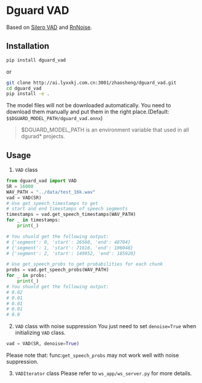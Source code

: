 # Dguard VAD

Based on [Silero VAD](https://github.com/snakers4/silero-vad) and [RnNoise](https://github.com/werman/noise-suppression-for-voice).

## Installation

```bash
pip install dguard_vad
```
or
```bash
git clone http://ai.lyxxkj.com.cn:3001/zhaosheng/dguard_vad.git
cd dguard_vad
pip install -e .
```
The model files will not be downloaded automatically.
You need to download them manually and put them in the right place.(Default: `$$DGUARD_MODEL_PATH/dguard_vad.onnx`)
> $DGUARD_MODEL_PATH is an environment variable that used in all dgurad* projects.



## Usage

1. `VAD` class
```python
from dguard_vad import VAD
SR = 16000
WAV_PATH = "../data/test_16k.wav"
vad = VAD(SR)
# Use get_speech_timestamps to get 
# start and end timestamps of speech segments
timestamps = vad.get_speech_timestamps(WAV_PATH)
for _ in timestamps:
    print(_)

# You shuold get the following output:
# {'segment': 0, 'start': 26560, 'end': 48704}
# {'segment': 1, 'start': 71616, 'end': 106048}
# {'segment': 2, 'start': 149952, 'end': 185920}

# Use get_speech_probs to get probabilities for each chunk
probs = vad.get_speech_probs(WAV_PATH)
for _ in probs:
    print(_)
# You shuold get the following output:
# 0.02
# 0.01
# 0.01
# 0.01
# 0.0
```

2. `VAD` class with noise suppression
You just need to set `denoise=True` when initializing `VAD` class.
```python
vad = VAD(SR, denoise=True)
```
Please note that: func:`get_speech_probs` may not work well with noise suppression.

3. `VADIterator` class
Please refer to `ws_app/ws_server.py` for more details.


